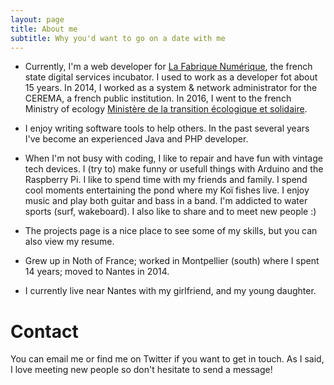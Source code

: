 ```yaml
---
layout: page
title: About me
subtitle: Why you'd want to go on a date with me
---
```


* Currently, I'm a web developer for [La Fabrique Numérique](https://www.ecologique-solidaire.gouv.fr/fabrique-numerique), the french state digital services incubator. I used to work as a developer fot about 15 years. In 2014, I worked as a system & network administrator for the CEREMA, a french public institution. In 2016, I went to the french Ministry of ecology [Ministère de la transition écologique et solidaire](https://www.ecologique-solidaire.gouv.fr).

* I enjoy writing software tools to help others. In the past several years I've become an experienced Java and PHP developer.

* When I'm not busy with coding, I like to repair and have fun with vintage tech devices. I (try to) make funny or usefull things with Arduino and the Raspberry Pi. I like to spend time with my friends and family. I spend cool moments entertaining the pond where my Koï fishes live. I enjoy music and play both guitar and bass in a band. I'm addicted to water sports (surf, wakeboard). I also like to share and to meet new people :)

* The projects page is a nice place to see some of my skills, but you can also view my resume.

* Grew up in Noth of France; worked in Montpellier (south) where I spent 14 years; moved to Nantes in 2014.

* I currently live near Nantes with my girlfriend, and my young daughter.

# Contact
You can email me or find me on Twitter if you want to get in touch. As I said, I love meeting new people so don't hesitate to send a message!
